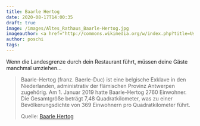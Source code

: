 ```yaml
---
title: Baarle Hertog
date: 2020-08-17T14:00:35
draft: true
image: /images/Altes_Rathaus_Baarle-Hertog.jpg
imageauthor: <a href="http://commons.wikimedia.org/w/index.php?title=User:Www.Mar.io&amp;action=edit&amp;redlink=1" class="new" title="User:Www.Mar.io (page does not exist)">Www.Mar.io</a>
author: poschi
tags: 
---
```


Wenn die Landesgrenze durch dein Restaurant führt, müssen deine Gäste manchmal
umziehen...

> Baarle-Hertog (franz. Baerle-Duc) ist eine belgische Exklave in den
> Niederlanden, administrativ der flämischen Provinz Antwerpen zugehörig. Am 1.
> Januar 2019 hatte Baarle-Hertog 2760 Einwohner. Die Gesamtgröße beträgt 7,48
> Quadratkilometer, was zu einer Bevölkerungsdichte von 369 Einwohnern pro
> Quadratkilometer führt.
>
> Quelle: [Baarle Hertog](https://de.wikipedia.org/wiki/Baarle-Hertog)
